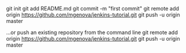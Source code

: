 
git init
git add README.md
git commit -m "first commit"
git remote add origin https://github.com/mgenova/jenkins-tutorial.git
git push -u origin master

…or push an existing repository from the command line
 git remote add origin https://github.com/mgenova/jenkins-tutorial.git
git push -u origin master
